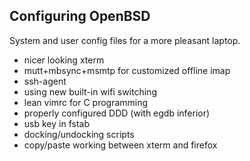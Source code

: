 ## Configuring OpenBSD

System and user config files for a more pleasant laptop.

* nicer looking xterm
* mutt+mbsync+msmtp for customized offline imap
* ssh-agent
* using new built-in wifi switching
* lean vimrc for C programming
* properly configured DDD (with egdb inferior)
* usb key in fstab
* docking/undocking scripts
* copy/paste working between xterm and firefox
